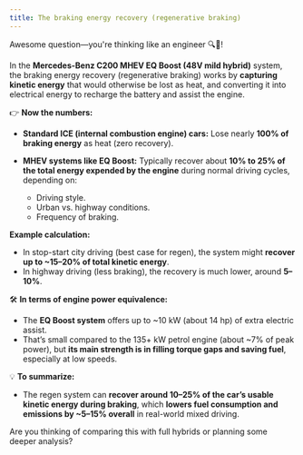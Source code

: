 ```yaml
---
title: The braking energy recovery (regenerative braking)
---
```


Awesome question—you're thinking like an engineer 🔍🚗!

In the **Mercedes-Benz C200 MHEV EQ Boost (48V mild hybrid)** system, the braking energy recovery (regenerative braking) works by **capturing kinetic energy** that would otherwise be lost as heat, and converting it into electrical energy to recharge the battery and assist the engine.

👉 **Now the numbers:**

* **Standard ICE (internal combustion engine) cars:** Lose nearly **100% of braking energy** as heat (zero recovery).
* **MHEV systems like EQ Boost:** Typically recover about **10% to 25% of the total energy expended by the engine** during normal driving cycles, depending on:

    * Driving style.
    * Urban vs. highway conditions.
    * Frequency of braking.

**Example calculation:**

* In stop-start city driving (best case for regen), the system might **recover up to \~15–20% of total kinetic energy**.
* In highway driving (less braking), the recovery is much lower, around **5–10%**.

🛠️ **In terms of engine power equivalence:**

* The **EQ Boost system** offers up to \~10 kW (about 14 hp) of extra electric assist.
* That’s small compared to the 135+ kW petrol engine (about \~7% of peak power), but **its main strength is in filling torque gaps and saving fuel**, especially at low speeds.

💡 **To summarize:**

* The regen system can **recover around 10–25% of the car’s usable kinetic energy during braking**, which **lowers fuel consumption and emissions by \~5–15% overall** in real-world mixed driving.

Are you thinking of comparing this with full hybrids or planning some deeper analysis?
